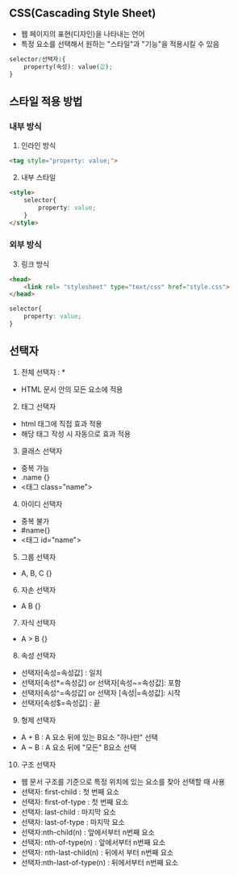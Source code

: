 ## CSS(Cascading Style Sheet)

- 웹 페이지의 표현(디자인)을 나타내는 언어
- 특정 요소를 선택해서 원하는 "스타일"과 "기능"을 적용시킬 수 있음

```css
selector(선택자){
    property(속성): value(값);
}
```
## 스타일 적용 방법

### 내부 방식

1. 인라인 방식

```html
<tag style="property: value;">
```

2. 내부 스타일
```html
<style>
    selector{
        property: value;
    }
</style>
```

### 외부 방식

3. 링크 방식

```html
<head>
    <link rel= "stylesheet" type="text/css" href="style.css">
</head>
```
```css
selector{
    property: value;
}
```

## 선택자

1. 전체 선택자 : * 

- HTML 문서 안의 모든 요소에 적용

2. 태그 선택자

- html 태그에 직접 효과 적용
- 해당 태그 작성 시 자동으로 효과 적용

3. 클래스 선택자

- 중복 가능
- .name {}
- <태그 class="name">

4. 아이디 선택자

- 중복 불가
- #name{}
- <태그 id="name">

5. 그룹 선택자

- A, B, C {}

6. 자손 선택자

- A B {}

7. 자식 선택자

- A > B {}

8. 속성 선택자

- 선택자[속성=속성값] : 일치
- 선택자[속성*=속성값] or 선택자[속성~=속성값]: 포함
- 선택자[속성^=속성값] or 선택자 [속성|=속성값]: 시작
- 선택자[속성$=속성값] : 끝

9. 형제 선택자

- A + B : A 요소 뒤에 있는 B요소 "하나만" 선택
- A ~ B : A 요소 뒤에 "모든"  B요소 선택

10. 구조 선택자
- 웹 문서 구조를 기준으로 특정 위치에 있는 요소를 찾아 선택할 때 사용
- 선택자: first-child : 첫 번째 요소
- 선택자: first-of-type : 첫 번째 요소
- 선택자: last-child : 마지막 요소
- 선택자: last-of-type : 마지막 요소
- 선택자:nth-child(n) : 앞에서부터 n번째 요소
- 선택자: nth-of-type(n) : 앞에서부터 n번째 요소
- 선택자: nth-last-child(n) : 뒤에서 부터 n번째 요소
- 선택자:nth-last-of-type(n) : 뒤에서부터 n번째 요소